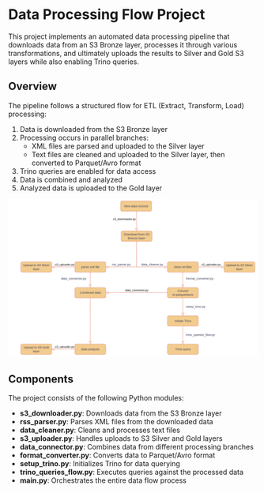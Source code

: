 # Data Processing Flow Project

This project implements an automated data processing pipeline that downloads data from an S3 Bronze layer, processes it through various transformations, and ultimately uploads the results to Silver and Gold S3 layers while also enabling Trino queries.

## Overview

The pipeline follows a structured flow for ETL (Extract, Transform, Load) processing:

1. Data is downloaded from the S3 Bronze layer
2. Processing occurs in parallel branches:
   - XML files are parsed and uploaded to the Silver layer
   - Text files are cleaned and uploaded to the Silver layer, then converted to Parquet/Avro format
3. Trino queries are enabled for data access
4. Data is combined and analyzed
5. Analyzed data is uploaded to the Gold layer

![img.png](images/flow.png)

## Components

The project consists of the following Python modules:

- **s3_downloader.py**: Downloads data from the S3 Bronze layer
- **rss_parser.py**: Parses XML files from the downloaded data
- **data_cleaner.py**: Cleans and processes text files
- **s3_uploader.py**: Handles uploads to S3 Silver and Gold layers
- **data_connector.py**: Combines data from different processing branches
- **format_converter.py**: Converts data to Parquet/Avro format
- **setup_trino.py**: Initializes Trino for data querying
- **trino_queries_flow.py**: Executes queries against the processed data
- **main.py**: Orchestrates the entire data flow process


